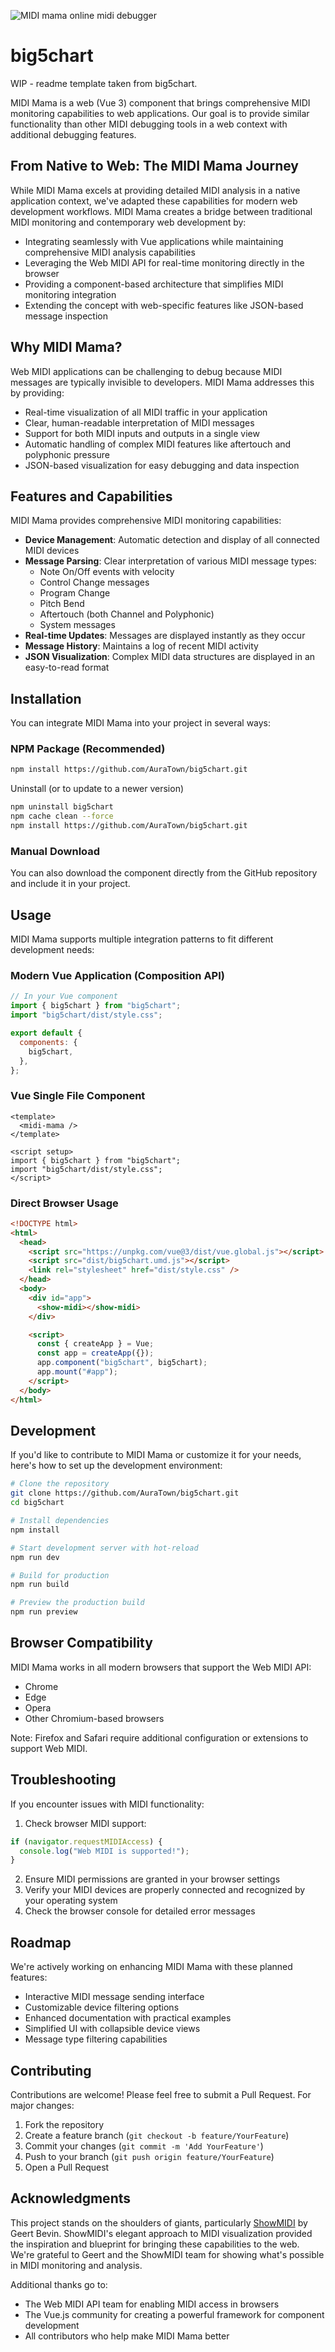 ![MIDI mama online midi debugger](./public/big5chart.png)

# big5chart

WIP - readme template taken from big5chart.

MIDI Mama is a web (Vue 3) component that brings comprehensive MIDI monitoring capabilities to web applications. Our goal is to provide similar functionality than other MIDI debugging tools in a web context with additional debugging features.

## From Native to Web: The MIDI Mama Journey

While MIDI Mama excels at providing detailed MIDI analysis in a native application context, we've adapted these capabilities for modern web development workflows. MIDI Mama creates a bridge between traditional MIDI monitoring and contemporary web development by:

- Integrating seamlessly with Vue applications while maintaining comprehensive MIDI analysis capabilities
- Leveraging the Web MIDI API for real-time monitoring directly in the browser
- Providing a component-based architecture that simplifies MIDI monitoring integration
- Extending the concept with web-specific features like JSON-based message inspection

## Why MIDI Mama?

Web MIDI applications can be challenging to debug because MIDI messages are typically invisible to developers. MIDI Mama addresses this by providing:

- Real-time visualization of all MIDI traffic in your application
- Clear, human-readable interpretation of MIDI messages
- Support for both MIDI inputs and outputs in a single view
- Automatic handling of complex MIDI features like aftertouch and polyphonic pressure
- JSON-based visualization for easy debugging and data inspection

## Features and Capabilities

MIDI Mama provides comprehensive MIDI monitoring capabilities:

- **Device Management**: Automatic detection and display of all connected MIDI devices
- **Message Parsing**: Clear interpretation of various MIDI message types:
  - Note On/Off events with velocity
  - Control Change messages
  - Program Change
  - Pitch Bend
  - Aftertouch (both Channel and Polyphonic)
  - System messages
- **Real-time Updates**: Messages are displayed instantly as they occur
- **Message History**: Maintains a log of recent MIDI activity
- **JSON Visualization**: Complex MIDI data structures are displayed in an easy-to-read format

## Installation

You can integrate MIDI Mama into your project in several ways:

### NPM Package (Recommended)

```bash
npm install https://github.com/AuraTown/big5chart.git
```

Uninstall (or to update to a newer version)

```bash
npm uninstall big5chart
npm cache clean --force
npm install https://github.com/AuraTown/big5chart.git
```

### Manual Download

You can also download the component directly from the GitHub repository and include it in your project.

## Usage

MIDI Mama supports multiple integration patterns to fit different development needs:

### Modern Vue Application (Composition API)

```javascript
// In your Vue component
import { big5chart } from "big5chart";
import "big5chart/dist/style.css";

export default {
  components: {
    big5chart,
  },
};
```

### Vue Single File Component

```vue
<template>
  <midi-mama />
</template>

<script setup>
import { big5chart } from "big5chart";
import "big5chart/dist/style.css";
</script>
```

### Direct Browser Usage

```html
<!DOCTYPE html>
<html>
  <head>
    <script src="https://unpkg.com/vue@3/dist/vue.global.js"></script>
    <script src="dist/big5chart.umd.js"></script>
    <link rel="stylesheet" href="dist/style.css" />
  </head>
  <body>
    <div id="app">
      <show-midi></show-midi>
    </div>

    <script>
      const { createApp } = Vue;
      const app = createApp({});
      app.component("big5chart", big5chart);
      app.mount("#app");
    </script>
  </body>
</html>
```

## Development

If you'd like to contribute to MIDI Mama or customize it for your needs, here's how to set up the development environment:

```bash
# Clone the repository
git clone https://github.com/AuraTown/big5chart.git
cd big5chart

# Install dependencies
npm install

# Start development server with hot-reload
npm run dev

# Build for production
npm run build

# Preview the production build
npm run preview
```

## Browser Compatibility

MIDI Mama works in all modern browsers that support the Web MIDI API:

- Chrome
- Edge
- Opera
- Other Chromium-based browsers

Note: Firefox and Safari require additional configuration or extensions to support Web MIDI.

## Troubleshooting

If you encounter issues with MIDI functionality:

1. Check browser MIDI support:

```javascript
if (navigator.requestMIDIAccess) {
  console.log("Web MIDI is supported!");
}
```

2. Ensure MIDI permissions are granted in your browser settings
3. Verify your MIDI devices are properly connected and recognized by your operating system
4. Check the browser console for detailed error messages

## Roadmap

We're actively working on enhancing MIDI Mama with these planned features:

- Interactive MIDI message sending interface
- Customizable device filtering options
- Enhanced documentation with practical examples
- Simplified UI with collapsible device views
- Message type filtering capabilities

## Contributing

Contributions are welcome! Please feel free to submit a Pull Request. For major changes:

1. Fork the repository
2. Create a feature branch (`git checkout -b feature/YourFeature`)
3. Commit your changes (`git commit -m 'Add YourFeature'`)
4. Push to your branch (`git push origin feature/YourFeature`)
5. Open a Pull Request

## Acknowledgments

This project stands on the shoulders of giants, particularly [ShowMIDI](https://github.com/gbevin/ShowMIDI) by Geert Bevin. ShowMIDI's elegant approach to MIDI visualization provided the inspiration and blueprint for bringing these capabilities to the web. We're grateful to Geert and the ShowMIDI team for showing what's possible in MIDI monitoring and analysis.

Additional thanks go to:

- The Web MIDI API team for enabling MIDI access in browsers
- The Vue.js community for creating a powerful framework for component development
- All contributors who help make MIDI Mama better
